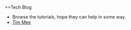 ==Tech Blog

  * Browse the tutorials, hope they can help in some way.
  * [Tim Mee](https://timmee.herokuapp.com)
